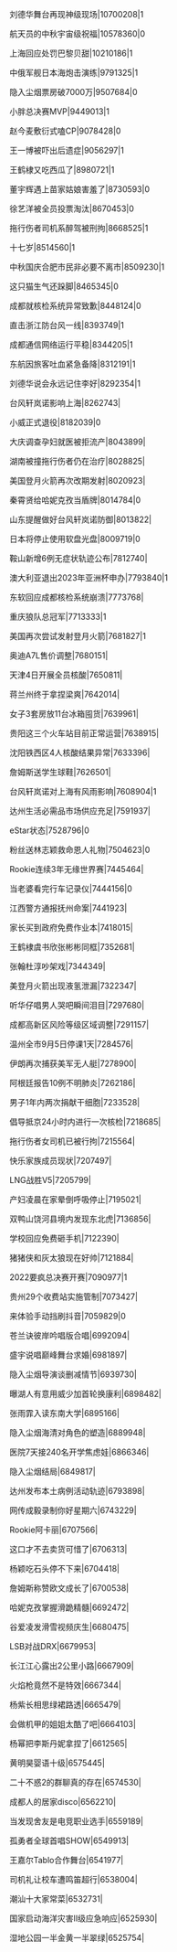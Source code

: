 刘德华舞台再现神级现场|10700208|1

航天员的中秋宇宙级祝福|10578360|0

上海回应处罚巴黎贝甜|10210186|1

中俄军舰日本海炮击演练|9791325|1

隐入尘烟票房破7000万|9507684|0

小胖总决赛MVP|9449013|1

赵今麦敷衍式嗑CP|9078428|0

王一博被吓出后遗症|9056297|1

王鹤棣又吃西瓜了|8980721|1

董宇辉遇上苗家姑娘害羞了|8730593|0

徐艺洋被全员投票淘汰|8670453|0

拖行伤者司机系醉驾被刑拘|8668525|1

十七岁|8514560|1

中秋国庆合肥市民非必要不离市|8509230|1

这只猫生气还跺脚|8465345|0

成都就核检系统异常致歉|8448124|0

直击浙江防台风一线|8393749|1

成都通信网络运行平稳|8344205|1

东航因旅客吐血紧急备降|8312191|1

刘德华说会永远记住李好|8292354|1

台风轩岚诺影响上海|8262743|

小威正式退役|8182039|0

大庆调查孕妇就医被拒流产|8043899|

湖南被撞拖行伤者仍在治疗|8028825|

美国登月火箭再次改期发射|8020923|

秦霄贤给哈妮克孜当盾牌|8014784|0

山东提醒做好台风轩岚诺防御|8013822|

日本将停止使用软盘光盘|8009719|0

鞍山新增6例无症状轨迹公布|7812740|

澳大利亚退出2023年亚洲杯申办|7793840|1

东软回应成都核检系统崩溃|7773768|

重庆狼队总冠军|7713333|1

美国再次尝试发射登月火箭|7681827|1

奥迪A7L售价调整|7680151|

天津4日开展全员核酸|7650811|

蒋兰州终于拿捏梁爽|7642014|

女子3套房放11台冰箱囤货|7639961|

贵阳这三个火车站目前正常运营|7638915|

沈阳铁西区4人核酸结果异常|7633396|

詹姆斯送学生球鞋|7626501|

台风轩岚诺对上海有风雨影响|7608904|1

达州生活必需品市场供应充足|7591937|

eStar状态|7528796|0

粉丝送林志颖救命恩人礼物|7504623|0

Rookie连续3年无缘世界赛|7445464|

当老婆看完行车记录仪|7444156|0

江西警方通报抚州命案|7441923|

家长买到政府免费作业本|7418015|

王鹤棣虞书欣张彬彬同框|7352681|

张翰杜淳吵架戏|7344349|

美登月火箭出现液氢泄漏|7322347|

听华仔唱男人哭吧瞬间泪目|7297680|

成都高新区风险等级区域调整|7291157|

温州全市9月5日停课1天|7284576|

伊朗再次捕获美军无人艇|7278900|

阿根廷报告10例不明肺炎|7262186|

男子1年内两次捐献干细胞|7233528|

倡导抵京24小时内进行一次核检|7218685|

拖行伤者女司机已被行拘|7215564|

快乐家族成员现状|7207497|

LNG战胜V5|7205799|

产妇凌晨在家晕倒呼吸停止|7195021|

双鸭山饶河县境内发现东北虎|7136856|

学校回应免费砸手机|7122390|

猪猪侠和灰太狼现在好帅|7121884|

2022要疯总决赛开赛|7090977|1

贵州29个收费站实施管制|7073427|

来体验手动挡刷抖音|7059829|0

苍兰诀彼岸吟唱版合唱|6992094|

盛宇说唱巅峰舞台求婚|6981897|

隐入尘烟导演谈删减情节|6939730|

曝湖人有意用威少加首轮换康利|6898482|

张雨霏入读东南大学|6895166|

隐入尘烟海清对角色的塑造|6889948|

医院7天接240名开学焦虑娃|6866346|

隐入尘烟结局|6849817|

达州发布本土病例活动轨迹|6793898|

网传成毅录制你好星期六|6743229|

Rookie阿卡丽|6707566|

这口才不去卖货可惜了|6706313|

杨颖吃石头停不下来|6704418|

詹姆斯称赞欧文成长了|6700538|

哈妮克孜掌握滑跪精髓|6692472|

谷爱凌发滑雪视频庆生|6680475|

LSB对战DRX|6679953|

长江江心露出2公里小路|6667909|

火焰枪竟然不是特效|6667344|

杨紫长相思绿裙路透|6665479|

会做机甲的姐姐太酷了吧|6664103|

杨幂把李斯丹妮拿捏了|6612565|

黄明昊婴语十级|6575445|

二十不惑2的群聊真的存在|6574530|

成都人的居家disco|6562210|

当发现舍友是电竞职业选手|6559189|

孤勇者全球首唱SHOW|6549913|

王嘉尔Tablo合作舞台|6541977|

司机礼让校车遭鸣笛超行|6538004|

潮汕十大家常菜|6532731|

国家启动海洋灾害II级应急响应|6525930|

湿地公园一半金黄一半翠绿|6525754|

